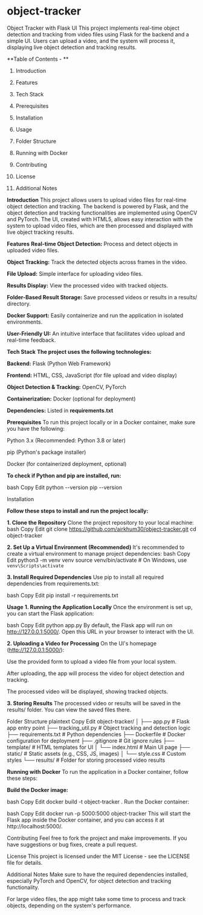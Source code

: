 # object-tracker
Object Tracker with Flask UI
This project implements real-time object detection and tracking from video files using Flask for the backend and a simple UI. Users can upload a video, and the system will process it, displaying live object detection and tracking results.

**Table of Contents - **
  1. Introduction
  
  2. Features
  
  3. Tech Stack
  
  4. Prerequisites
  
  5. Installation
  
  6. Usage
  
  7. Folder Structure
  
  8. Running with Docker
  
  9. Contributing
  
  10. License
  
  11. Additional Notes

**Introduction**
This project allows users to upload video files for real-time object detection and tracking. The backend is powered by Flask, and the object detection and tracking functionalities are implemented using OpenCV and PyTorch. The UI, created with HTML5, allows easy interaction with the system to upload video files, which are then processed and displayed with live object tracking results.

**Features**
**Real-time Object Detection:** Process and detect objects in uploaded video files.

**Object Tracking:** Track the detected objects across frames in the video.

**File Upload:** Simple interface for uploading video files.

**Results Display:** View the processed video with tracked objects.

**Folder-Based Result Storage:** Save processed videos or results in a results/ directory.

**Docker Support:** Easily containerize and run the application in isolated environments.

**User-Friendly UI:** An intuitive interface that facilitates video upload and real-time feedback.

**Tech Stack**
**The project uses the following technologies:**

**Backend:** Flask (Python Web Framework)

**Frontend:** HTML, CSS, JavaScript (for file upload and video display)

**Object Detection & Tracking:** OpenCV, PyTorch

**Containerization:** Docker (optional for deployment)

**Dependencies:** Listed in **requirements.txt**

**Prerequisites**
To run this project locally or in a Docker container, make sure you have the following:

Python 3.x (Recommended: Python 3.8 or later)

pip (Python's package installer)

Docker (for containerized deployment, optional)

**To check if Python and pip are installed, run:**

bash
Copy
Edit
python --version
pip --version

Installation

**Follow these steps to install and run the project locally:**

**1. Clone the Repository**
Clone the project repository to your local machine:
bash
Copy
Edit
git clone https://github.com/airkhum30/object-tracker.git
cd object-tracker

**2. Set Up a Virtual Environment (Recommended)**
It's recommended to create a virtual environment to manage project dependencies:
bash
Copy
Edit
python3 -m venv venv
source venv/bin/activate  # On Windows, use `venv\Scripts\activate`

**3. Install Required Dependencies**
Use pip to install all required dependencies from requirements.txt:

bash
Copy
Edit
pip install -r requirements.txt

**Usage**
**1. Running the Application Locally**
Once the environment is set up, you can start the Flask application:

bash
Copy
Edit
python app.py
By default, the Flask app will run on http://127.0.0.1:5000/. Open this URL in your browser to interact with the UI.

**2. Uploading a Video for Processing**
On the UI's homepage (http://127.0.0.1:5000/):

Use the provided form to upload a video file from your local system.

After uploading, the app will process the video for object detection and tracking.

The processed video will be displayed, showing tracked objects.

**3. Storing Results**
The processed video or results will be saved in the results/ folder. You can view the saved files there.

Folder Structure
plaintext
Copy
Edit
object-tracker/
│
├── app.py # Flask app entry point
├── tracking_util.py # Object tracking and detection logic
├── requirements.txt # Python dependencies
├── Dockerfile # Docker configuration for deployment
├── .gitignore # Git ignore rules
├── template/ # HTML templates for UI
│ └── index.html # Main UI page
├── static/ # Static assets (e.g., CSS, JS, images)
│ └── style.css # Custom styles
└── results/ # Folder for storing processed video results



**Running with Docker**
To run the application in a Docker container, follow these steps:

**Build the Docker image:**

bash
Copy
Edit
docker build -t object-tracker .
Run the Docker container:

bash
Copy
Edit
docker run -p 5000:5000 object-tracker
This will start the Flask app inside the Docker container, and you can access it at http://localhost:5000/.

Contributing
Feel free to fork the project and make improvements. If you have suggestions or bug fixes, create a pull request.

License
This project is licensed under the MIT License - see the LICENSE file for details.

Additional Notes
Make sure to have the required dependencies installed, especially PyTorch and OpenCV, for object detection and tracking functionality.

For large video files, the app might take some time to process and track objects, depending on the system's performance.
